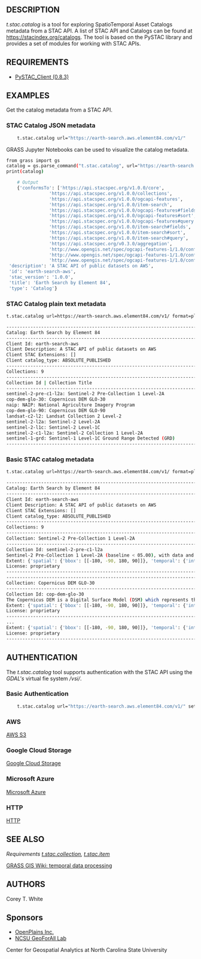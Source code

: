 ## DESCRIPTION

*t.stac.catalog* is a tool for exploring SpatioTemporal Asset Catalogs
metadata from a STAC API. A list of STAC API and Catalogs can be found
at <https://stacindex.org/catalogs>. The tool is based on the PySTAC
library and provides a set of modules for working with STAC APIs.

## REQUIREMENTS

  - [PySTAC\_Client
    (0.8.3)](https://pystac-client.readthedocs.io/en/stable/)

## EXAMPLES

Get the catalog metadata from a STAC API.

### STAC Catalog JSON metadata

```sh
    t.stac.catalog url="https://earth-search.aws.element84.com/v1/"
```

GRASS Jupyter Notebooks can be used to visualize the catalog metadata.

```sh
from grass import gs
catalog = gs.parse_command("t.stac.catalog", url="https://earth-search.aws.element84.com/v1/", flags="p")
print(catalog)

    # Output
    {'conformsTo': ['https://api.stacspec.org/v1.0.0/core',
                'https://api.stacspec.org/v1.0.0/collections',
                'https://api.stacspec.org/v1.0.0/ogcapi-features',
                'https://api.stacspec.org/v1.0.0/item-search',
                'https://api.stacspec.org/v1.0.0/ogcapi-features#fields',
                'https://api.stacspec.org/v1.0.0/ogcapi-features#sort',
                'https://api.stacspec.org/v1.0.0/ogcapi-features#query',
                'https://api.stacspec.org/v1.0.0/item-search#fields',
                'https://api.stacspec.org/v1.0.0/item-search#sort',
                'https://api.stacspec.org/v1.0.0/item-search#query',
                'https://api.stacspec.org/v0.3.0/aggregation',
                'http://www.opengis.net/spec/ogcapi-features-1/1.0/conf/core',
                'http://www.opengis.net/spec/ogcapi-features-1/1.0/conf/oas30',
                'http://www.opengis.net/spec/ogcapi-features-1/1.0/conf/geojson'],
 'description': 'A STAC API of public datasets on AWS',
 'id': 'earth-search-aws',
 'stac_version': '1.0.0',
 'title': 'Earth Search by Element 84',
 'type': 'Catalog'}
```

### STAC Catalog plain text metadata

```sh
t.stac.catalog url=https://earth-search.aws.element84.com/v1/ format=plain -b

---------------------------------------------------------------------------
Catalog: Earth Search by Element 84
---------------------------------------------------------------------------
Client Id: earth-search-aws
Client Description: A STAC API of public datasets on AWS
Client STAC Extensions: []
Client catalog_type: ABSOLUTE_PUBLISHED
---------------------------------------------------------------------------
Collections: 9
---------------------------------------------------------------------------
Collection Id | Collection Title
---------------------------------------------------------------------------
sentinel-2-pre-c1-l2a: Sentinel-2 Pre-Collection 1 Level-2A
cop-dem-glo-30: Copernicus DEM GLO-30
naip: NAIP: National Agriculture Imagery Program
cop-dem-glo-90: Copernicus DEM GLO-90
landsat-c2-l2: Landsat Collection 2 Level-2
sentinel-2-l2a: Sentinel-2 Level-2A
sentinel-2-l1c: Sentinel-2 Level-1C
sentinel-2-c1-l2a: Sentinel-2 Collection 1 Level-2A
sentinel-1-grd: Sentinel-1 Level-1C Ground Range Detected (GRD)
---------------------------------------------------------------------------
```

### Basic STAC catalog metadata

```sh
t.stac.catalog url=https://earth-search.aws.element84.com/v1/ format=plain

---------------------------------------------------------------------------
Catalog: Earth Search by Element 84
---------------------------------------------------------------------------
Client Id: earth-search-aws
Client Description: A STAC API of public datasets on AWS
Client STAC Extensions: []
Client catalog_type: ABSOLUTE_PUBLISHED
---------------------------------------------------------------------------
Collections: 9
---------------------------------------------------------------------------
Collection: Sentinel-2 Pre-Collection 1 Level-2A
---------------------------------------------------------------------------
Collection Id: sentinel-2-pre-c1-l2a
Sentinel-2 Pre-Collection 1 Level-2A (baseline < 05.00), with data and metadata matching collection sentinel-2-c1-l2a
Extent: {'spatial': {'bbox': [[-180, -90, 180, 90]]}, 'temporal': {'interval': [['2015-06-27T10:25:31.456000Z', None]]}}
License: proprietary
---------------------------------------------------------------------------
---------------------------------------------------------------------------
Collection: Copernicus DEM GLO-30
---------------------------------------------------------------------------
Collection Id: cop-dem-glo-30
The Copernicus DEM is a Digital Surface Model (DSM) which represents the surface of the Earth including buildings, infrastructure and vegetation. GLO-30 Public provides limited worldwide coverage at 30 meters because a small subset of tiles covering specific countries are not yet released to the public by the Copernicus Programme.
Extent: {'spatial': {'bbox': [[-180, -90, 180, 90]]}, 'temporal': {'interval': [['2021-04-22T00:00:00Z', '2021-04-22T00:00:00Z']]}}
License: proprietary
---------------------------------------------------------------------------
...
Extent: {'spatial': {'bbox': [[-180, -90, 180, 90]]}, 'temporal': {'interval': [['2014-10-10T00:28:21Z', None]]}}
License: proprietary
---------------------------------------------------------------------------
```

## AUTHENTICATION

The *t.stac.catalog* tool supports authentication with the STAC API
using the *GDAL's* virtual fie system */vsi/*.

### Basic Authentication

```sh
    t.stac.catalog url="https://earth-search.aws.element84.com/v1/" settings="user:password"
```

### AWS

[AWS
S3](https://gdal.org/user/virtual_file_systems.html#vsis3-aws-s3-files)

### Google Cloud Storage

[Google Cloud
Storage](https://gdal.org/user/virtual_file_systems.html#vsigs-google-cloud-storage-files)

### Microsoft Azure

[Microsoft
Azure](https://gdal.org/user/virtual_file_systems.html#vsiaz-microsoft-azure-blob-files)

### HTTP

[HTTP](https://gdal.org/user/virtual_file_systems.html#vsicurl-http-https-ftp-files-random-access)

## SEE ALSO

*Requirements
[t.stac.collection](https://grass.osgeo.org/grass-stable/manuals/t.stac.collection.html),
[t.stac.item](https://grass.osgeo.org/grass-stable/manuals/t.stac.item)*

[GRASS GIS Wiki: temporal data
processing](https://grasswiki.osgeo.org/wiki/Temporal_data_processing)

## AUTHORS

Corey T. White  

## Sponsors

  - [OpenPlains Inc.](https://openplains.com)
  - [NCSU GeoForAll Lab](https://geospatial.ncsu.edu/geoforall/)

Center for Geospatial Analytics at North Carolina State University
